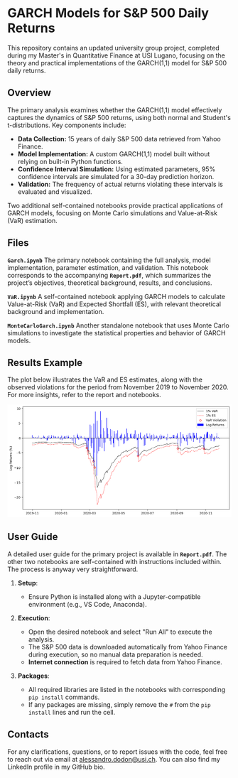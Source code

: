 # GARCH Models for S&P 500 Daily Returns  

This repository contains an updated university group project, completed during my Master's in Quantitative Finance at USI Lugano, focusing on the theory and practical implementations of the GARCH(1,1) model for S&P 500 daily returns.  

## Overview

The primary analysis examines whether the GARCH(1,1) model effectively captures the dynamics of S&P 500 returns, using both normal and Student's t-distributions. Key components include:

- **Data Collection:** 15 years of daily S&P 500 data retrieved from Yahoo Finance.  
- **Model Implementation:** A custom GARCH(1,1) model built without relying on built-in Python functions.  
- **Confidence Interval Simulation:** Using estimated parameters, 95% confidence intervals are simulated for a 30-day prediction horizon.  
- **Validation:** The frequency of actual returns violating these intervals is evaluated and visualized.  

Two additional self-contained notebooks provide practical applications of GARCH models, focusing on Monte Carlo simulations and Value-at-Risk (VaR) estimation.

## Files

**`Garch.ipynb`** The primary notebook containing the full analysis, model implementation, parameter estimation, and validation. This notebook corresponds to the accompanying **`Report.pdf`**, which summarizes the project’s objectives, theoretical background, results, and conclusions.  

**`VaR.ipynb`** A self-contained notebook applying GARCH models to calculate Value-at-Risk (VaR) and Expected Shortfall (ES), with relevant theoretical background and implementation.  

**`MonteCarloGarch.ipynb`** Another standalone notebook that uses Monte Carlo simulations to investigate the statistical properties and behavior of GARCH models.  

## Results Example

The plot below illustrates the VaR and ES estimates, along with the observed violations for the period from November 2019 to November 2020. For more insights, refer to the report and notebooks.

![VaRandES](VaRandES.png)

## User Guide

A detailed user guide for the primary project is available in **`Report.pdf`**. The other two notebooks are self-contained with instructions included within. The process is anyway very straightforward.

1. **Setup**:
   - Ensure Python is installed along with a Jupyter-compatible environment (e.g., VS Code, Anaconda).  

2. **Execution**:
   - Open the desired notebook and select "Run All" to execute the analysis.  
   - The S&P 500 data is downloaded automatically from Yahoo Finance during execution, so no manual data preparation is needed.  
   - **Internet connection** is required to fetch data from Yahoo Finance.  

3. **Packages**:
   - All required libraries are listed in the notebooks with corresponding `pip install` commands.  
   - If any packages are missing, simply remove the `#` from the `pip install` lines and run the cell.
     
## Contacts

For any clarifications, questions, or to report issues with the code, feel free to reach out via email at alessandro.dodon@usi.ch. You can also find my LinkedIn profile in my GitHub bio.
